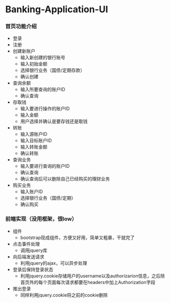 # Banking-Application-UI
### 首页功能介绍
+ 登录
+ 注册
+ 创建新账户
   + 输入新创建的银行账号
   + 输入初始金额
   + 选择银行业务（国债/定期存款）
   + 确认创建
+ 查询余额
   + 输入所要查询的账户ID
   + 确认查询
+ 存取钱
   + 输入要进行操作的账户ID
   + 输入金额
   + 用户选择并确认是要存钱还是取钱
+ 转账
   + 输入源账户ID
   + 输入目标账户ID
   + 输入转账金额
   + 确认转账
+ 查询业务
   + 输入要进行查询的账户ID
   + 确认查询
   + 确认查询后可以删除自己已经购买的理财业务
+ 购买业务
   + 输入账户ID
   + 选择银行业务（国债/定期）
   + 确认购买
### 前端实现（没用框架，很low）
+ 组件
   + bootstrap现成组件，方便又好用，简单又粗暴，干就完了
+ 点击事件处理
   + 调用jquery库
+ 向后端发送请求
   + 利用jquery的ajax，可以异步处理
+ 登录后保持登录状态
   + 利用jquery.cookie存储用户的username以及authorizarion信息，之后除首页外的每个页面每次请求都要在headers中加上Authorization字段
+ 推出登录
   + 同样利用jquery.cookie将之前的cookie删除
